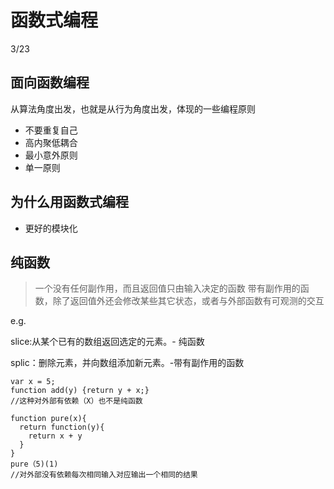 # 函数式编程

3/23

## 面向函数编程
从算法角度出发，也就是从行为角度出发，体现的一些编程原则
- 不要重复自己
- 高内聚低耦合
- 最小意外原则
- 单一原则

## 为什么用函数式编程
- 更好的模块化

## 纯函数
> 一个没有任何副作用，而且返回值只由输入决定的函数
> 带有副作用的函数，除了返回值外还会修改某些其它状态，或者与外部函数有可观测的交互

e.g.

slice:从某个已有的数组返回选定的元素。- 纯函数

splic：删除元素，并向数组添加新元素。-带有副作用的函数

```
var x = 5;
function add(y) {return y + x;}
//这种对外部有依赖（X）也不是纯函数

```

```
function pure(x){
  return function(y){
    return x + y
  }
}
pure（5)(1)
//对外部没有依赖每次相同输入对应输出一个相同的结果
```
